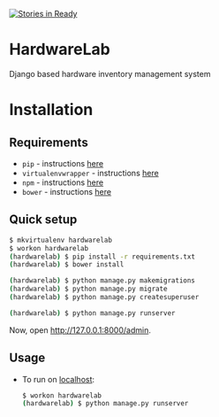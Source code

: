 [![Stories in Ready](https://badge.waffle.io/wearhacks/hardwarelab2.0.png?label=ready&title=Ready)](https://waffle.io/wearhacks/hardwarelab2.0)
# HardwareLab
Django based hardware inventory management system
# Installation

## Requirements

* `pip` - instructions [here](https://pip.pypa.io/en/latest/installing.html)
* `virtualenvwrapper` - instructions [here](https://virtualenvwrapper.readthedocs.org/en/latest/install.html)
* `npm` - instructions [here](https://docs.npmjs.com/getting-started/installing-node)
* `bower` - instructions [here](http://bower.io/#install-bower)

## Quick setup


```bash
$ mkvirtualenv hardwarelab
$ workon hardwarelab
(hardwarelab) $ pip install -r requirements.txt
(hardwarelab) $ bower install

(hardwarelab) $ python manage.py makemigrations
(hardwarelab) $ python manage.py migrate
(hardwarelab) $ python manage.py createsuperuser

(hardwarelab) $ python manage.py runserver
```

Now, open <http://127.0.0.1:8000/admin>.

## Usage

* To run on [localhost](http://127.0.0.1:8000/):

    ```bash
    $ workon hardwarelab
    (hardwarelab) $ python manage.py runserver
    ```
    
